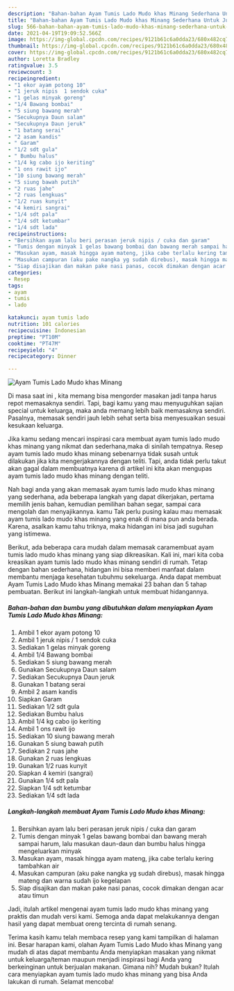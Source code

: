 ```yaml
---
description: "Bahan-bahan Ayam Tumis Lado Mudo khas Minang Sederhana Untuk Jualan"
title: "Bahan-bahan Ayam Tumis Lado Mudo khas Minang Sederhana Untuk Jualan"
slug: 566-bahan-bahan-ayam-tumis-lado-mudo-khas-minang-sederhana-untuk-jualan
date: 2021-04-19T19:09:52.566Z
image: https://img-global.cpcdn.com/recipes/9121b61c6a0dda23/680x482cq70/ayam-tumis-lado-mudo-khas-minang-foto-resep-utama.jpg
thumbnail: https://img-global.cpcdn.com/recipes/9121b61c6a0dda23/680x482cq70/ayam-tumis-lado-mudo-khas-minang-foto-resep-utama.jpg
cover: https://img-global.cpcdn.com/recipes/9121b61c6a0dda23/680x482cq70/ayam-tumis-lado-mudo-khas-minang-foto-resep-utama.jpg
author: Loretta Bradley
ratingvalue: 3.5
reviewcount: 3
recipeingredient:
- "1 ekor ayam potong 10"
- "1 jeruk nipis  1 sendok cuka"
- "1 gelas minyak goreng"
- "1/4 Bawang bombai"
- "5 siung bawang merah"
- "Secukupnya Daun salam"
- "Secukupnya Daun jeruk"
- "1 batang serai"
- "2 asam kandis"
- " Garam"
- "1/2 sdt gula"
- " Bumbu halus"
- "1/4 kg cabo ijo keriting"
- "1 ons rawit ijo"
- "10 siung bawang merah"
- "5 siung bawah putih"
- "2 ruas jahe"
- "2 ruas lengkuas"
- "1/2 ruas kunyit"
- "4 kemiri sangrai"
- "1/4 sdt pala"
- "1/4 sdt ketumbar"
- "1/4 sdt lada"
recipeinstructions:
- "Bersihkan ayam lalu beri perasan jeruk nipis / cuka dan garam"
- "Tumis dengan minyak 1 gelas bawang bombai dan bawang merah sampai harum, lalu masukan daun-daun dan bumbu halus hingga mengeluarkan minyak"
- "Masukan ayam, masak hingga ayam mateng, jika cabe terlalu kering tambahkan air"
- "Masukan campuran (aku pake nangka yg sudah direbus), masak hingga mateng dan warna sudah ijo kegelapan"
- "Siap disajikan dan makan pake nasi panas, cocok dimakan dengan acar atau timun"
categories:
- Resep
tags:
- ayam
- tumis
- lado

katakunci: ayam tumis lado 
nutrition: 101 calories
recipecuisine: Indonesian
preptime: "PT10M"
cooktime: "PT47M"
recipeyield: "4"
recipecategory: Dinner

---
```



![Ayam Tumis Lado Mudo khas Minang](https://img-global.cpcdn.com/recipes/9121b61c6a0dda23/680x482cq70/ayam-tumis-lado-mudo-khas-minang-foto-resep-utama.jpg)

Di masa  saat ini , kita memang bisa mengorder masakan jadi tanpa harus repot memasaknya sendiri. Tapi, bagi kamu yang mau menyuguhkan sajian special untuk keluarga, maka anda memang lebih baik memasaknya sendiri. Pasalnya, memasak sendiri jauh lebih sehat serta bisa menyesuaikan sesuai kesukaan keluarga.

Jika kamu sedang mencari inspirasi cara membuat ayam tumis lado mudo khas minang yang nikmat dan sederhana,maka di sinilah tempatnya. Resep ayam tumis lado mudo khas minang  sebenarnya tidak susah untuk dilakukan jika kita mengerjakannya dengan teliti. Tapi, anda tidak perlu takut akan gagal dalam membuatnya 
karena di artikel ini kita akan mengupas ayam tumis lado mudo khas minang dengan teliti.  



Nah bagi anda yang akan memasak ayam tumis lado mudo khas minang yang sederhana, ada beberapa langkah yang dapat dikerjakan, pertama memilih jenis bahan, kemudian pemilihan bahan segar, sampai cara mengolah dan menyajikannya. kamu Tak perlu pusing kalau mau memasak ayam tumis lado mudo khas minang yang enak di mana pun anda berada. Karena, asalkan kamu  tahu triknya, maka hidangan ini bisa jadi suguhan yang istimewa.

Berikut, ada beberapa cara mudah dalam memasak caramembuat ayam tumis lado mudo khas minang yang siap dikreasikan. Kali ini, mari kita coba kreasikan ayam tumis lado mudo khas minang sendiri di rumah. Tetap dengan bahan sederhana, hidangan ini bisa memberi manfaat dalam membantu menjaga kesehatan tubuhmu sekeluarga. Anda dapat membuat Ayam Tumis Lado Mudo khas Minang memakai 23 bahan dan 5 tahap pembuatan. Berikut ini langkah-langkah untuk membuat hidangannya.

<!--inarticleads1-->

##### Bahan-bahan dan bumbu yang dibutuhkan dalam menyiapkan Ayam Tumis Lado Mudo khas Minang:

1. Ambil 1 ekor ayam potong 10
1. Ambil 1 jeruk nipis / 1 sendok cuka
1. Sediakan 1 gelas minyak goreng
1. Ambil 1/4 Bawang bombai
1. Sediakan 5 siung bawang merah
1. Gunakan Secukupnya Daun salam
1. Sediakan Secukupnya Daun jeruk
1. Gunakan 1 batang serai
1. Ambil 2 asam kandis
1. Siapkan  Garam
1. Sediakan 1/2 sdt gula
1. Sediakan  Bumbu halus
1. Ambil 1/4 kg cabo ijo keriting
1. Ambil 1 ons rawit ijo
1. Sediakan 10 siung bawang merah
1. Gunakan 5 siung bawah putih
1. Sediakan 2 ruas jahe
1. Gunakan 2 ruas lengkuas
1. Gunakan 1/2 ruas kunyit
1. Siapkan 4 kemiri (sangrai)
1. Gunakan 1/4 sdt pala
1. Siapkan 1/4 sdt ketumbar
1. Sediakan 1/4 sdt lada




<!--inarticleads2-->

##### Langkah-langkah membuat Ayam Tumis Lado Mudo khas Minang:

1. Bersihkan ayam lalu beri perasan jeruk nipis / cuka dan garam
1. Tumis dengan minyak 1 gelas bawang bombai dan bawang merah sampai harum, lalu masukan daun-daun dan bumbu halus hingga mengeluarkan minyak
1. Masukan ayam, masak hingga ayam mateng, jika cabe terlalu kering tambahkan air
1. Masukan campuran (aku pake nangka yg sudah direbus), masak hingga mateng dan warna sudah ijo kegelapan
1. Siap disajikan dan makan pake nasi panas, cocok dimakan dengan acar atau timun




Jadi, itulah artikel mengenai  ayam tumis lado mudo khas minang  yang praktis dan mudah versi kami. Semoga anda dapat melakukannya dengan hasil yang dapat membuat oreng tercinta di rumah senang. 

Terima kasih kamu telah membaca resep yang kami tampilkan di halaman ini. Besar harapan kami, olahan  Ayam Tumis Lado Mudo khas Minang yang mudah di atas dapat membantu Anda menyiapkan masakan yang nikmat untuk keluarga/teman maupun menjadi inspirasi bagi Anda yang berkeinginan untuk berjualan makanan. Gimana nih? Mudah bukan? Itulah cara menyiapkan ayam tumis lado mudo khas minang yang bisa Anda lakukan di rumah. Selamat mencoba!

